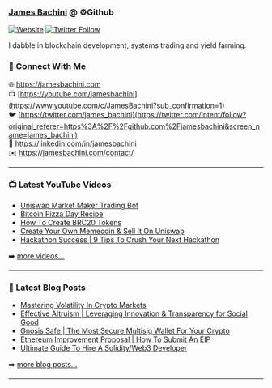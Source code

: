 ### [James Bachini][website] @ ⚙️Github

[![Website](https://img.shields.io/website?label=jamesbachini.com&style=for-the-badge&url=https%3A%2F%2Fjamesbachini.com)](https://jamesbachini.com)
[![Twitter Follow](https://img.shields.io/twitter/follow/james_bachini?color=1DA1F2&logo=twitter&style=for-the-badge)](https://twitter.com/intent/follow?original_referer=https%3A%2F%2Fgithub.com%2Fjamesbachini&screen_name=jamesbachini)

I dabble in blockchain development, systems trading and yield farming.

### 👋 Connect With Me

🌐 https://jamesbachini.com
<br />
📺 [https://youtube.com/jamesbachini](https://www.youtube.com/c/JamesBachini?sub_confirmation=1)
<br />
🐦 [https://twitter.com/james_bachini](https://twitter.com/intent/follow?original_referer=https%3A%2F%2Fgithub.com%2Fjamesbachini&screen_name=james_bachini)
<br />
👔 https://linkedin.com/in/jamesbachini
<br />
✉️ https://jamesbachini.com/contact/

---

### 📺 Latest YouTube Videos

<!-- YOUTUBE:START -->
- [Uniswap Market Maker Trading Bot](https://www.youtube.com/watch?v=UbhoQv9EJbk)
- [Bitcoin Pizza Day Recipe](https://www.youtube.com/watch?v=d5GRWtyIMD0)
- [How To Create BRC20 Tokens](https://www.youtube.com/watch?v=6eTN2fVd4Pw)
- [Create Your Own Memecoin &amp; Sell It On Uniswap](https://www.youtube.com/watch?v=-bVzqtIa0bc)
- [Hackathon Success | 9 Tips To Crush Your Next Hackathon](https://www.youtube.com/watch?v=mnBofeo1Ib0)
<!-- YOUTUBE:END -->

➡️ [more videos...](https://youtube.com/jamesbachini)

---

### 📝 Latest Blog Posts

<!-- BLOG-POST-LIST:START -->
- [Mastering Volatility In Crypto Markets](https://jamesbachini.com/volatility-in-crypto/)
- [Effective Altruism | Leveraging Innovation &amp; Transparency for Social Good](https://jamesbachini.com/effective-altruism/)
- [Gnosis Safe | The Most Secure Multisig Wallet For Your Crypto](https://jamesbachini.com/gnosis-safe/)
- [Ethereum Improvement Proposal |  How To Submit An EIP](https://jamesbachini.com/ethereum-improvement-proposal/)
- [Ultimate Guide To Hire A Solidity/Web3 Developer](https://jamesbachini.com/hire-developer-guide/)
<!-- BLOG-POST-LIST:END -->

➡️ [more blog posts...](https://jamesbachini.com)

---

[website]: https://jamesbachini.com
[twitter]: https://twitter.com/james_bachini
[youtube]: https://youtube.com/jamesbachini
[linkedin]: https://linkedin.com/in/jamesbachini
